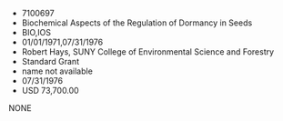 * 7100697
* Biochemical Aspects of the Regulation of Dormancy in Seeds
* BIO,IOS
* 01/01/1971,07/31/1976
* Robert Hays, SUNY College of Environmental Science and Forestry
* Standard Grant
*   name not available
* 07/31/1976
* USD 73,700.00

NONE